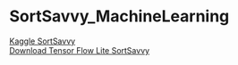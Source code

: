 # SortSavvy_MachineLearning

[Kaggle SortSavvy](https://www.kaggle.com/code/eldadvikorian/capstone-sortsavvy)
<br>
[Download Tensor Flow Lite SortSavvy](https://drive.google.com/drive/folders/1mLQv7lE_qoFpfMI_GmO1-Id2cUu25lOd?usp=sharing)
